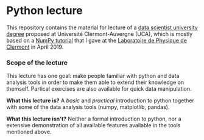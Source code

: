 # Python lecture

This repository contains the material for lecture of a [data scientist university degree](https://www.uca.fr/formation/nos-formations/catalogue-des-formations/du-data-scientist-23438.kjsp) proposed at Université Clermont-Auvergne (UCA), which is mostly based on a [NumPy tutorial](https://github.com/MLatCezeaux/intro_numpy) that I gave at the [Laboratoire de Physique de Clermont](http://clrwww.in2p3.fr/) in April 2019.

### Scope of the lecture

This lecture has one goal: make people familiar with python and data analysis tools in order to make them able to extend their knowledge on themself. Partical exercises are also available for quick data manipulation.

**What this lecture is?** A *basic* and *practical* introduction to python together with some of the data analysis tools (numpy, matplotlib, pandas).

**What this lecture isn't?** Neither a formal introduction to python, nor a extensive demonstration of all available features available in the tools mentioned above.

